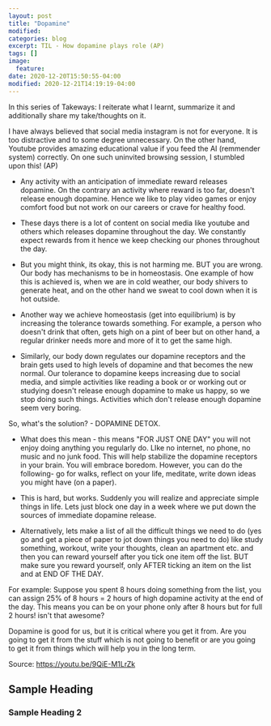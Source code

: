 ```yaml
---
layout: post
title: "Dopamine"
modified:
categories: blog
excerpt: TIL - How dopamine plays role (AP)
tags: []
image:
  feature:
date: 2020-12-20T15:50:55-04:00
modified: 2020-12-21T14:19:19-04:00
---
```


In this series of Takeways: I reiterate what I learnt, summarize it and additionally share my take/thoughts on it.

I have always believed that social media instagram is not for everyone. It is too distractive and to some degree unnecessary. On the other hand, Youtube provides amazing educational value if you feed the AI (remmender system) correctly. On one such uninvited browsing session, I stumbled upon this! (AP)

- Any activity with an anticipation of immediate reward releases dopamine. On the contrary an activity where reward is too far, doesn't release enough dopamine. Hence we like to play video games or enjoy comfort food but not work on our careers or crave for healthy food.

- These days there is a lot of content on social media like youtube and others which releases dopamine throughout the day. We constantly expect rewards from it hence we keep checking our phones throughout the day.

- But you might think, its okay, this is not harming me. BUT you are wrong. Our body has mechanisms to be in homeostasis. One example of how this is achieved is, when we are in cold weather, our body shivers to generate heat, and on the other hand we sweat to cool down when it is hot outside. 

- Another way we achieve homeostasis (get into equilibrium) is by increasing the tolerance towards something. For example, a person who doesn't drink that often, gets high on a pint of beer but on other hand, a regular drinker needs more and more of it to get the same high. 

- Similarly, our body down regulates our dopamine receptors and the brain gets used to high levels of dopamine and that becomes the new normal. Our tolerance to dopamine keeps increasing due to social media, and simple activities like reading a book or or working out or studying doesn't release enough dopamine to make us happy, so we stop doing such things. Activities which don't release enough dopamine seem very boring. 


So, what's the solution? - DOPAMINE DETOX.

- What does this mean - this means "FOR JUST ONE DAY" you will not enjoy doing anything you regularly do. LIke no internet, no phone, no music and no junk food. This will help stabilize the dopamine receptors in your brain. You will embrace boredom.
However, you can do the following- go for walks, reflect on your life, meditate, write down ideas you might have (on a paper).

- This is hard, but works. Suddenly you will realize and appreciate simple things in life. Lets just block one day in a week where we put down the sources of immediate dopamine release. 

- Alternatively, lets make a list of all the difficult things we need to do (yes go and get a piece of paper to jot down things you need to do) like study something, workout, write your thoughts, clean an apartment etc. and then you can reward yourself after you tick one item off the list. 
BUT make sure you reward yourself, only AFTER ticking an item on the list and at END OF THE DAY.

For example: Suppose you spent 8 hours doing something from the list, you can assign 25% of 8 hours = 2 hours of high dopamine activity at the end of the day. This means you can be on your phone only after 8 hours but for full 2 hours! isn't that awesome?

Dopamine is good for us, but it is critical where you get it from. Are you going to get it from the stuff which is not going to benefit or are you going to get it from things which will help you in the long term.

Source: https://youtu.be/9QiE-M1LrZk 


## Sample Heading

### Sample Heading 2
